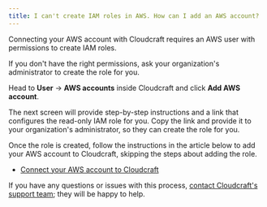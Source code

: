 ```yaml
---
title: I can't create IAM roles in AWS. How can I add an AWS account?
---
```


Connecting your AWS account with Cloudcraft requires an AWS user with permissions to create IAM roles.

If you don't have the right permissions, ask your organization's administrator to create the role for you.

Head to **User** → **AWS accounts** inside Cloudcraft and click **Add AWS account**.

The next screen will provide step-by-step instructions and a link that configures the read-only IAM role for you. Copy the link and provide it to your organization's administrator, so they can create the role for you.

Once the role is created, follow the instructions in the article below to add your AWS account to Cloudcraft, skipping the steps about adding the role.

- [Connect your AWS account to Cloudcraft][1]

If you have any questions or issues with this process, [contact Cloudcraft's support team][2]; they will be happy to help.

[1]: https://help.cloudcraft.co/article/87-connect-aws-account-with-cloudcraft#add-account
[2]: https://app.cloudcraft.co/support
